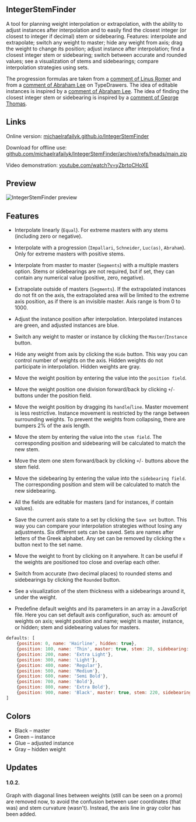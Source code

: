 ## IntegerStemFinder

A tool for planning weight interpolation or extrapolation, with the ability to adjust instances after interpolation and to easily find the closest integer (or closest to integer if decimal) stem or sidebearing. Features: interpolate and extrapolate; switch any weight to master; hide any weight from axis; drag the weight to change its position; adjust instance after interpolation; find a closest integer stem or sidebearing; switch between accurate and rounded values; see a visualization of stems and sidebearings; compare interpolation strategies using sets.

The progression formulas are taken from a [comment of Linus Romer](https://typedrawers.com/discussion/comment/34545/#Comment_34545) and from a [comment of Abraham Lee](https://typedrawers.com/discussion/comment/26280/#Comment_26280) on TypeDrawers. The idea of editable instances is inspired by a [comment of Abraham Lee](https://typedrawers.com/discussion/comment/43398/#Comment_43398). The idea of finding the closest integer stem or sidebearing is inspired by a [comment of George Thomas](https://typedrawers.com/discussion/comment/2754/#Comment_2754).

## Links

Online version: [michaelrafailyk.github.io/IntegerStemFinder](https://michaelrafailyk.github.io/IntegerStemFinder/)

Download for offline use: [github.com/michaelrafailyk/IntegerStemFinder/archive/refs/heads/main.zip](https://github.com/michaelrafailyk/IntegerStemFinder/archive/refs/heads/main.zip)

Video demonstration: [youtube.com/watch?v=yZbrtoCHoXE](https://www.youtube.com/watch?v=yZbrtoCHoXE)

## Preview

![IntegerStemFinder preview](https://repository-images.githubusercontent.com/934969198/77d60dc4-70b8-4884-9db3-091484642c45)

## Features

- Interpolate linearly (`Equal`). For extreme masters with any stems (including zero or negative).
- Interpolate with a progression (`Impallari`, `Schneider`, `Luc(as)`, `Abraham`). Only for extreme masters with positive stems.
- Interpolate from master to master (`Segments`) with a multiple masters option. Stems or sidebearings are not required, but if set, they can contain any numerical value (positive, zero, negative).
- Extrapolate outside of masters (`Segments`). If the extrapolated instances do not fit on the axis, the extrapolated area will be limited to the extreme axis position, as if there is an invisible master. Axis range is from 0 to 1000.

- Adjust the instance position after interpolation. Interpolated instances are green, and adjusted instances are blue.
- Switch any weight to master or instance by clicking the `Master`/`Instance` button.
- Hide any weight from axis by clicking the `Hide` button. This way you can control number of weights on the axis. Hidden weights do not participate in interpolation. Hidden weights are gray.

- Move the weight position by entering the value into the `position field`.
- Move the weight position one division forward/back by clicking `+`/`-` buttons under the position field.
- Move the weight position by dragging its `handle`/`line`. Master movement is less restrictive. Instance movement is restricted by the range between surrounding weights. To prevent the weights from collapsing, there are bumpers 2% of the axis length.
- Move the stem by entering the value into the `stem field`. The corresponding position and sidebearing will be calculated to match the new stem.
- Move the stem one stem forward/back by clicking `+`/`-` buttons above the stem field.
- Move the sidebearing by entering the value into the `sidebearing field`. The corresponding position and stem will be calculated to match the new sidebearing.
- All the fields are editable for masters (and for instances, if contain values).

- Save the current axis state to a set by clicking the `Save set` button. This way you can compare your interpolation strategies without losing any adjustments. Six different sets can be saved. Sets are names after letters of the Greek alphabet. Any set can be removed by clicking the `x` button next to the set name.

- Move the weight to front by clicking on it anywhere. It can be useful if the weights are positioned too close and overlap each other.
- Switch from accurate (two decimal places) to rounded stems and sidebearings by clicking the `Rounded` button.
- See a visualization of the stem thickness with a sidebearings around it, under the weight.
- Predefine default weights and its parameters in an array in a JavaScript file. Here you can set default axis configuration, such as: amount of weights on axis; weight position and name; weight is master, instance, or hidden; stem and sidebearing values for masters.

``` js
defaults: [
	{position: 0, name: 'Hairline', hidden: true},
	{position: 100, name: 'Thin', master: true, stem: 20, sidebearing: 82},
	{position: 200, name: 'Extra Light'},
	{position: 300, name: 'Light'},
	{position: 400, name: 'Regular'},
	{position: 500, name: 'Medium'},
	{position: 600, name: 'Semi Bold'},
	{position: 700, name: 'Bold'},
	{position: 800, name: 'Extra Bold'},
	{position: 900, name: 'Black', master: true, stem: 220, sidebearing: 50}
]
```

## Colors

- Black – master
- Green – instance
- Glue – adjusted instance
- Gray – hidden weight

## Updates

#### 1.0.2.

Graph with diagonal lines between weights (still can be seen on a promo) are removed now, to avoid the confusion between user coordinates (that was) and stem curvature (wasn't). Instead, the axis line in gray color has been added.
